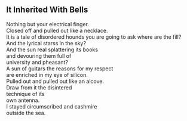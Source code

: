 It Inherited With Bells
-----------------------
Nothing but your electrical finger.  
Closed off and pulled out like a necklace.  
It is a tale of disordered hounds you are going to ask where are the fill?  
And the lyrical starss in the sky?  
And the sun real splattering its books  
and devouring them full of  
university and pheasant?  
A sun of guitars the reasons for my respect  
are enriched in my eye of silicon.  
Pulled out and pulled out like an alcove.  
Draw from it the disintered  
technique of its  
own antenna.  
I stayed circumscribed and cashmire  
outside the sea.  

